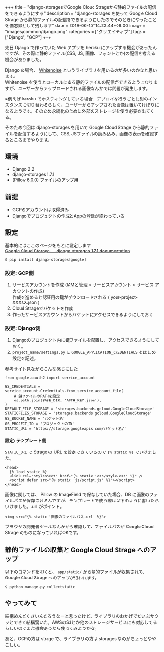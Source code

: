 +++
title = "django-storagesでGoogle Cloud Strageから静的ファイルの配信をできるようにする"
description = "django-storages を使って Google Cloud Strage から静的ファイルの配信をできるようにしたのでそのときにやったことを備忘録として残します"
date = 2019-06-15T14:23:44+09:00
image = "images/common/django.png"
categories = ["クリエイティブ"]
tags = ["Django", "GCP"]
+++


先日 Django で作っていた Web アプリを heroku にアップする機会があったんですが、その際に静的ファイル(CSS, JS, 画像、フォントとか)の配信を考える機会がありました。

Django の場合、 [Whitenoise](http://whitenoise.evans.io/en/stable/index.html) というライブラリを用いるのが多いのかなと思います。  
Whitenoise を使うとローカルにある静的ファイルの配信ができるようになりますが、ユーザーからアップロードされる画像なんかでは問題が発生します。  

※例えば heroku でホスティングしている場合、デプロイを行うごとに別のインスタンスに切り替わるらしく、ユーザーからアップされた画像は置いてけぼりになるようです。そのため永続化のために外部のストレージを使う必要が出てくる。

そのため今回は django-storages を用いて Google Cloud Strage から静的ファイルを配信するようにして、CSS, JSファイルの読み込み、画像の表示を確認するところまでやります。


## 環境

- Django 2.2
- django-storages 1.7.1
- (Pillow 6.0.0)  ファイルのアップ用

## 前提

- GCPのアカウントは取得済み
- Djangoでプロジェクトの作成とAppの登録が終わっている


## 設定
基本的にはここのページをもとに設定します  
[Google Cloud Storage — django-storages 1.7.1 documentation](https://django-storages.readthedocs.io/en/latest/backends/gcloud.html)


```
$ pip install django-storages[google]
```

### 設定: GCP側

1. サービスアカウントを作成 (IAMと管理 > サービスアカウント > サービス アカウントの作成)  
作成を進めると認証用の鍵がダウンロードされる ( your-project-XXXXX.json )
2. Cloud Strageでバケットを作成
3. 作ったサービスアカウントからバケットにアクセスできるようにしておく

### 設定: Django側

1. Djangoのプロジェクト内に鍵ファイルを配置し、アクセスできるようにしておく。
2. ``project_name/settings.py`` に ``GOOGLE_APPLICATION_CREDENTIALS`` をはじめ設定を記述。

参考サイト見ながらこんな感じにした

```
from google.oauth2 import service_account

GS_CREDENTIALS = service_account.Credentials.from_service_account_file(
    # 鍵ファイルのPATHを設定
    os.path.join(BASE_DIR, 'AUTH_KEY.json'),
)
DEFAULT_FILE_STORAGE = 'storages.backends.gcloud.GoogleCloudStorage'
STATICFILES_STORAGE = 'storages.backends.gcloud.GoogleCloudStorage'
GS_BUCKET_NAME = 'バケット名'
GS_PROJECT_ID = 'プロジェクトのID'
STATIC_URL = 'https://storage.googleapis.com/バケット名/'
```

#### 設定: テンプレート側
``STATIC_URL`` で Strage の URL を設定できているので ``{% static %}`` でいけました。

```
<head>
  {% load static %}
  <link rel="stylesheet" href="{% static 'css/style.css' %}" />
  <script defer src="{% static 'js/script.js' %}"></script>
</head>
```

画像に関しては、 Pillow の ImageField で保存していた場合、DB に画像のファイルパスが保存されるんですが、テンプレートで使う際は以下のように書いたらいけました。.url がポイント。

```
<img src="{% static '画像のファイルパス.url' %}">
```

ブラウザの開発者ツールなんかから確認して、ファイルパスが Google Cloud Strage のものになっていればOKです。

## 静的ファイルの収集と Google Cloud Strage へのアップ
以下のコマンドを叩くと、 ``app/static/`` から静的ファイルが収集されて、 Google Cloud Strage へのアップが行われます。

```
$ python manage.py collectstatic
```


## やってみて
結構めんどくさいんだろうなーと思ったけど、ライブラリのおかげでだいぶサクッとできて結構驚いた。AWSのS3とか他のストレージサービスにも対応してるらしいのでまた機会あったら使ってみようかな。

あと、GCPの方は strage で、ライブラリの方は storages なのがちょっとややこしい。
